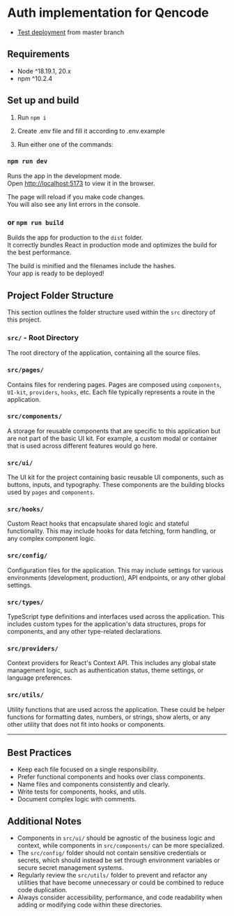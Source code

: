 # Auth implementation for Qencode

- [Test deployment](https://test-qencode.netlify.app/) from master branch

## Requirements

- Node ^18.19.1, 20.x
- npm ^10.2.4

## Set up and build

1. Run `npm i`

2. Create .env file and fill it according to .env.example

3. Run either one of the commands:

### `npm run dev`

Runs the app in the development mode.\
Open [http://localhost:5173](http://localhost:5173) to view it in the browser.

The page will reload if you make code changes.\
You will also see any lint errors in the console.

### or `npm run build`

Builds the app for production to the `dist` folder.\
It correctly bundles React in production mode and optimizes the build for the best performance.

The build is minified and the filenames include the hashes.\
Your app is ready to be deployed!

## Project Folder Structure

This section outlines the folder structure used within the `src` directory of this project.

### `src/` - Root Directory

The root directory of the application, containing all the source files.

### `src/pages/`

Contains files for rendering pages. Pages are composed using `components`, `UI-kit`, `providers`, `hooks`, etc. Each file typically represents a route in the application.

### `src/components/`

A storage for reusable components that are specific to this application but are not part of the basic UI kit. For example, a custom modal or container that is used across different features would go here.

### `src/ui/`

The UI kit for the project containing basic reusable UI components, such as buttons, inputs, and typography. These components are the building blocks used by `pages` and `components`.

### `src/hooks/`

Custom React hooks that encapsulate shared logic and stateful functionality. This may include hooks for data fetching, form handling, or any complex component logic.

### `src/config/`

Configuration files for the application. This may include settings for various environments (development, production), API endpoints, or any other global settings.

### `src/types/`

TypeScript type definitions and interfaces used across the application. This includes custom types for the application's data structures, props for components, and any other type-related declarations.

### `src/providers/`

Context providers for React's Context API. This includes any global state management logic, such as authentication status, theme settings, or language preferences.

### `src/utils/`

Utility functions that are used across the application. These could be helper functions for formatting dates, numbers, or strings, show alerts, or any other utility that does not fit into hooks or components.

---

## Best Practices

- Keep each file focused on a single responsibility.
- Prefer functional components and hooks over class components.
- Name files and components consistently and clearly.
- Write tests for components, hooks, and utils.
- Document complex logic with comments.

## Additional Notes

- Components in `src/ui/` should be agnostic of the business logic and context, while components in `src/components/` can be more specialized.
- The `src/config/` folder should not contain sensitive credentials or secrets, which should instead be set through environment variables or secure secret management systems.
- Regularly review the `src/utils/` folder to prevent and refactor any utilities that have become unnecessary or could be combined to reduce code duplication.
- Always consider accessibility, performance, and code readability when adding or modifying code within these directories.
